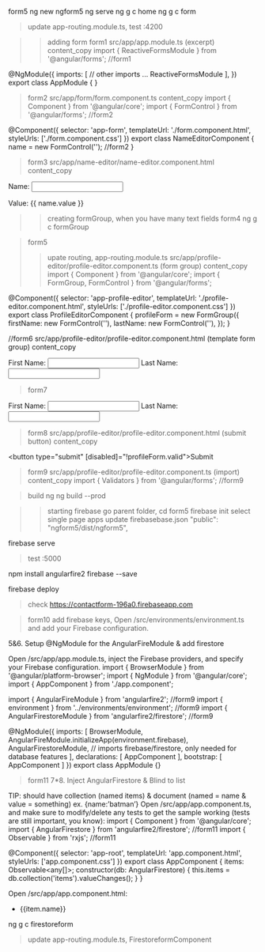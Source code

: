 form5
ng new ngform5
ng serve
ng g c home
ng g c form
>update app-routing.module.ts, test :4200

>>adding form
>form1
src/app/app.module.ts (excerpt)
content_copy
import { ReactiveFormsModule } from '@angular/forms'; //form1

@NgModule({
  imports: [
    // other imports ...
    ReactiveFormsModule
  ],
})
export class AppModule { }

>form2
src/app/form/form.component.ts
content_copy
import { Component } from '@angular/core';
import { FormControl } from '@angular/forms'; //form2

@Component({
  selector: 'app-form',
  templateUrl: './form.component.html',
  styleUrls: ['./form.component.css']
})
export class NameEditorComponent {
  name = new FormControl(''); //form2
}


>form3
src/app/name-editor/name-editor.component.html
content_copy
<!-- form3 -->
<label>
  Name:
  <input type="text" [formControl]="name">
</label>

<p>
  Value: {{ name.value }}
</p>

>>creating formGroup, when you have many text fields
>form4
ng g c formGroup

>form5
>>upate routing, app-routing.module.ts
src/app/profile-editor/profile-editor.component.ts (form group)
content_copy
import { Component } from '@angular/core';
import { FormGroup, FormControl } from '@angular/forms';
 
@Component({
  selector: 'app-profile-editor',
  templateUrl: './profile-editor.component.html',
  styleUrls: ['./profile-editor.component.css']
})
export class ProfileEditorComponent {
  profileForm = new FormGroup({
    firstName: new FormControl(''),
    lastName: new FormControl(''),
  });
}


//form6
src/app/profile-editor/profile-editor.component.html (template form group)
content_copy
<!-- form6 -->
<form [formGroup]="profileForm">
  
  <label>
    First Name:
    <input type="text" formControlName="firstName">
  </label>

  <label>
    Last Name:
    <input type="text" formControlName="lastName">
  </label>

</form>


>form7
<!-- form7 -->
<form [formGroup]="profileForm" (ngSubmit)="onSubmit()">
  
  <label>
    First Name:
    <input type="text" formControlName="firstName">
  </label>

  <label>
    Last Name:
    <input type="text" formControlName="lastName">
  </label>

</form>

>form8
src/app/profile-editor/profile-editor.component.html (submit button)
content_copy
<!-- form8 -->
<button type="submit" [disabled]="!profileForm.valid">Submit</button>

>form9
src/app/profile-editor/profile-editor.component.ts (import)
content_copy
import { Validators } from '@angular/forms'; //form9


>build ng
ng build --prod

>>starting firebase 
>>go parent folder,
cd form5
firebase init
>>select single page apps
>update firebasebase.json
    "public": "ngform5/dist/ngform5",

firebase serve
>test :5000

npm install angularfire2 firebase --save

firebase deploy
>check https://contactform-196a0.firebaseapp.com

>form10
>add firebase keys, Open /src/environments/environment.ts and add your Firebase configuration. 

5&6. Setup @NgModule for the AngularFireModule & add firestore

Open /src/app/app.module.ts, inject the Firebase providers, and specify your Firebase configuration.
import { BrowserModule } from '@angular/platform-browser';
import { NgModule } from '@angular/core';
import { AppComponent } from './app.component';

import { AngularFireModule } from 'angularfire2';  //form9
import { environment } from '../environments/environment'; //form9
import { AngularFirestoreModule } from 'angularfire2/firestore'; //form9


@NgModule({
imports: [
BrowserModule,
AngularFireModule.initializeApp(environment.firebase),
AngularFirestoreModule, // imports firebase/firestore, only needed for database features
],
  declarations: [ AppComponent ],
  bootstrap: [ AppComponent ]
})
export class AppModule {}


>form11
7*8. Inject AngularFirestore & Blind to list 

TIP: should have collection (named items) & document (named = name & value = something) ex.  {name:’batman’}
Open /src/app/app.component.ts, and make sure to modify/delete any tests to get the sample working (tests are still important, you know):
import { Component } from '@angular/core';
import { AngularFirestore } from 'angularfire2/firestore'; //form11
import { Observable } from 'rxjs'; //form11

@Component({
  selector: 'app-root',
  templateUrl: 'app.component.html',
  styleUrls: ['app.component.css']
})
export class AppComponent {
    <!-- form11 -->
items: Observable<any[]>;
constructor(db: AngularFirestore) {
this.items = db.collection('items').valueChanges();
}
}

Open /src/app/app.component.html:
<!-- form11 -->
<ul>
  <li class="text" *ngFor="let item of items | async">
    {{item.name}}
  </li>
</ul>


<!-- form22 -->
ng g c firestoreform 
>update app-routing.module.ts, FirestoreformComponent




